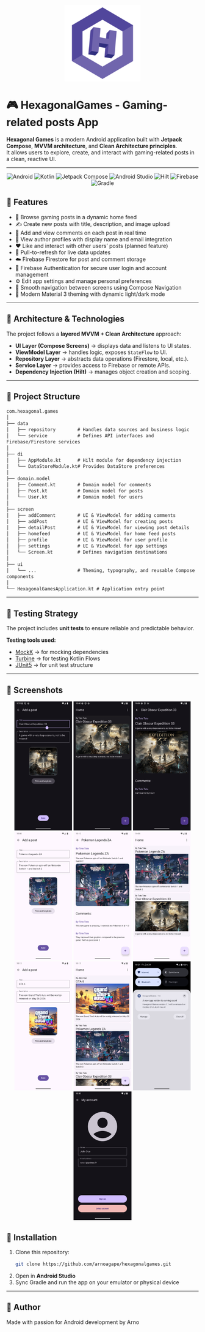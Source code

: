 <div align="center">
<br />
<img src="app/src/main/ic_launcher-playstore.png" alt="HexagonalGames Logo" width="200", height="200"/>
</div>

# 🎮 HexagonalGames - Gaming-related posts App

**Hexagonal Games** is a modern Android application built with **Jetpack Compose**, **MVVM architecture**, and **Clean Architecture principles**.  
It allows users to explore, create, and interact with gaming-related posts in a clean, reactive UI.

---

<div align="center">
   <img src="https://img.shields.io/badge/Android-3DDC84?style=for-the-badge&logo=android&logoColor=white" alt="Android" />
   <img src="https://img.shields.io/badge/Kotlin-7F52FF?style=for-the-badge&logo=kotlin&logoColor=white" alt="Kotlin" />
   <img src="https://img.shields.io/badge/Jetpack%20Compose-4285F4?style=for-the-badge&logo=jetpackcompose&logoColor=white" alt="Jetpack Compose" />
   <img src="https://img.shields.io/badge/Android%20Studio-143?style=for-the-badge&logo=android-studio&logoColor=white" alt="Android Studio" />
   <img src="https://img.shields.io/badge/Hilt-3F51B5?style=for-the-badge&logo=dagger&logoColor=white" alt="Hilt" />
   <img src="https://img.shields.io/badge/Firebase-FFCA28?style=for-the-badge&logo=firebase&logoColor==white" alt="Firebase" /> 
   <img src="https://img.shields.io/badge/Gradle-02303A?style=for-the-badge&logo=gradle&logoColor=white" alt="Gradle" />
</div>


## 🚀 Features

- 📰 Browse gaming posts in a dynamic home feed
- ✍️ Create new posts with title, description, and image upload
- 💬 Add and view comments on each post in real time
- 👤 View author profiles with display name and email integration
- ❤️ Like and interact with other users’ posts (planned feature)
- 🔄 Pull-to-refresh for live data updates
- ☁️ Firebase Firestore for post and comment storage
- 🔐 Firebase Authentication for secure user login and account management
- ⚙️ Edit app settings and manage personal preferences
- 🧭 Smooth navigation between screens using Compose Navigation
- 🌙 Modern Material 3 theming with dynamic light/dark mode

---

## 🧱 Architecture & Technologies

The project follows a **layered MVVM + Clean Architecture** approach:

- **UI Layer (Compose Screens)** → displays data and listens to UI states.
- **ViewModel Layer** → handles logic, exposes `StateFlow` to UI.
- **Repository Layer** → abstracts data operations (Firestore, local, etc.).
- **Service Layer** → provides access to Firebase or remote APIs.
- **Dependency Injection (Hilt)** → manages object creation and scoping.

---

## 📂 Project Structure

```
com.hexagonal.games
│
├── data
│   ├── repository        # Handles data sources and business logic
│   └── service           # Defines API interfaces and Firebase/Firestore services
│
├── di
│   ├── AppModule.kt      # Hilt module for dependency injection
│   └── DataStoreModule.kt# Provides DataStore preferences
│
├── domain.model
│   ├── Comment.kt        # Domain model for comments
│   ├── Post.kt           # Domain model for posts
│   └── User.kt           # Domain model for users
│
├── screen
│   ├── addComment        # UI & ViewModel for adding comments
│   ├── addPost           # UI & ViewModel for creating posts
│   ├── detailPost        # UI & ViewModel for viewing post details
│   ├── homefeed          # UI & ViewModel for home feed posts
│   ├── profile           # UI & ViewModel for user profile
│   ├── settings          # UI & ViewModel for app settings
│   └── Screen.kt         # Defines navigation destinations
│
├── ui
│   └── ...               # Theming, typography, and reusable Compose components
│
└── HexagonalGamesApplication.kt # Application entry point
```

---

## 🧪 Testing Strategy

The project includes **unit tests** to ensure reliable and predictable behavior.

**Testing tools used:**
- [MockK](https://mockk.io/) → for mocking dependencies
- [Turbine](https://github.com/cashapp/turbine) → for testing Kotlin Flows
- [JUnit5](https://junit.org/junit5/) → for unit test structure

---

## 📸 Screenshots

<p align="center">
  <img src="images/ss1.png" alt="Phone 1" width="30%"/>
  <img src="images/ss2.png" alt="Phone 2" width="30%"/>
  <img src="images/ss2_5.png" alt="Phone 3" width="30%"/>
  <img src="images/ss3.png" alt="Phone 3" width="30%"/>
  <img src="images/ss4.png" alt="Phone 3" width="30%"/>
  <img src="images/ss5.png" alt="Phone 3" width="30%"/>
  <img src="images/ss6.png" alt="Phone 3" width="30%"/>
  <img src="images/ss7.png" alt="Phone 3" width="30%"/>
  <img src="images/ss8.png" alt="Phone 3" width="30%"/>
  <img src="images/ss9.png" alt="Phone 3" width="30%"/>
</p>

## 📲 Installation

1. Clone this repository:
   ```bash
   git clone https://github.com/arnoagape/hexagonalgames.git
   ```
2. Open in **Android Studio**
3. Sync Gradle and run the app on your emulator or physical device

---

## 🙌 Author

Made with passion for Android development by Arno
